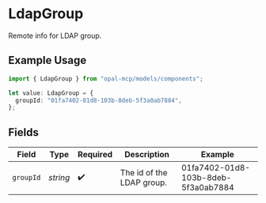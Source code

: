 # LdapGroup

Remote info for LDAP group.

## Example Usage

```typescript
import { LdapGroup } from "opal-mcp/models/components";

let value: LdapGroup = {
  groupId: "01fa7402-01d8-103b-8deb-5f3a0ab7884",
};
```

## Fields

| Field                               | Type                                | Required                            | Description                         | Example                             |
| ----------------------------------- | ----------------------------------- | ----------------------------------- | ----------------------------------- | ----------------------------------- |
| `groupId`                           | *string*                            | :heavy_check_mark:                  | The id of the LDAP group.           | 01fa7402-01d8-103b-8deb-5f3a0ab7884 |